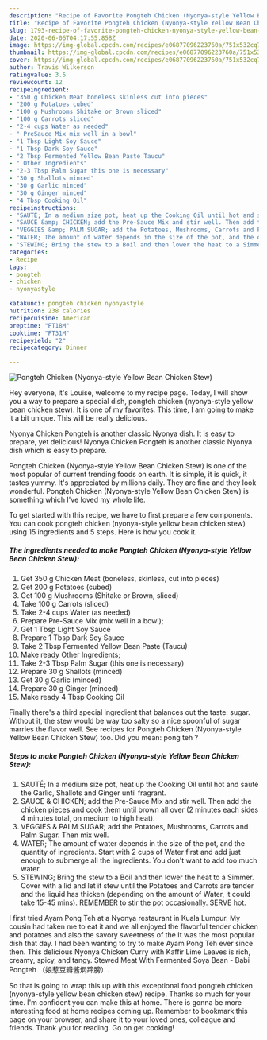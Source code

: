 ```yaml
---
description: "Recipe of Favorite Pongteh Chicken (Nyonya-style Yellow Bean Chicken Stew)"
title: "Recipe of Favorite Pongteh Chicken (Nyonya-style Yellow Bean Chicken Stew)"
slug: 1793-recipe-of-favorite-pongteh-chicken-nyonya-style-yellow-bean-chicken-stew
date: 2020-06-06T04:17:55.858Z
image: https://img-global.cpcdn.com/recipes/e06877096223760a/751x532cq70/pongteh-chicken-nyonya-style-yellow-bean-chicken-stew-recipe-main-photo.jpg
thumbnail: https://img-global.cpcdn.com/recipes/e06877096223760a/751x532cq70/pongteh-chicken-nyonya-style-yellow-bean-chicken-stew-recipe-main-photo.jpg
cover: https://img-global.cpcdn.com/recipes/e06877096223760a/751x532cq70/pongteh-chicken-nyonya-style-yellow-bean-chicken-stew-recipe-main-photo.jpg
author: Travis Wilkerson
ratingvalue: 3.5
reviewcount: 12
recipeingredient:
- "350 g Chicken Meat boneless skinless cut into pieces"
- "200 g Potatoes cubed"
- "100 g Mushrooms Shitake or Brown sliced"
- "100 g Carrots sliced"
- "2-4 cups Water as needed"
- " PreSauce Mix mix well in a bowl"
- "1 Tbsp Light Soy Sauce"
- "1 Tbsp Dark Soy Sauce"
- "2 Tbsp Fermented Yellow Bean Paste Taucu"
- " Other Ingredients"
- "2-3 Tbsp Palm Sugar this one is necessary"
- "30 g Shallots minced"
- "30 g Garlic minced"
- "30 g Ginger minced"
- "4 Tbsp Cooking Oil"
recipeinstructions:
- "SAUTÉ; In a medium size pot, heat up the Cooking Oil until hot and sauté the Garlic, Shallots and Ginger until fragrant."
- "SAUCE &amp; CHICKEN; add the Pre-Sauce Mix and stir well. Then add the chicken pieces and cook them until brown all over (2 minutes each sides 4 minutes total, on medium to high heat)."
- "VEGGIES &amp; PALM SUGAR; add the Potatoes, Mushrooms, Carrots and Palm Sugar. Then mix well."
- "WATER; The amount of water depends in the size of the pot, and the quantity of ingredients. Start with 2 cups of Water first and add just enough to submerge all the ingredients. You don&#39;t want to add too much water."
- "STEWING; Bring the stew to a Boil and then lower the heat to a Simmer. Cover with a lid and let it stew until the Potatoes and Carrots are tender and the liquid has thicken (depending on the amount of Water, it could take 15-45 mins). REMEMBER to stir the pot occasionally. SERVE hot."
categories:
- Recipe
tags:
- pongteh
- chicken
- nyonyastyle

katakunci: pongteh chicken nyonyastyle 
nutrition: 238 calories
recipecuisine: American
preptime: "PT18M"
cooktime: "PT31M"
recipeyield: "2"
recipecategory: Dinner

---
```



![Pongteh Chicken (Nyonya-style Yellow Bean Chicken Stew)](https://img-global.cpcdn.com/recipes/e06877096223760a/751x532cq70/pongteh-chicken-nyonya-style-yellow-bean-chicken-stew-recipe-main-photo.jpg)

Hey everyone, it's Louise, welcome to my recipe page. Today, I will show you a way to prepare a special dish, pongteh chicken (nyonya-style yellow bean chicken stew). It is one of my favorites. This time, I am going to make it a bit unique. This will be really delicious.

Nyonya Chicken Pongteh is another classic Nyonya dish. It is easy to prepare, yet delicious! Nyonya Chicken Pongteh is another classic Nyonya dish which is easy to prepare.

Pongteh Chicken (Nyonya-style Yellow Bean Chicken Stew) is one of the most popular of current trending foods on earth. It is simple, it is quick, it tastes yummy. It's appreciated by millions daily. They are fine and they look wonderful. Pongteh Chicken (Nyonya-style Yellow Bean Chicken Stew) is something which I've loved my whole life.


To get started with this recipe, we have to first prepare a few components. You can cook pongteh chicken (nyonya-style yellow bean chicken stew) using 15 ingredients and 5 steps. Here is how you cook it.

<!--inarticleads1-->

##### The ingredients needed to make Pongteh Chicken (Nyonya-style Yellow Bean Chicken Stew):

1. Get 350 g Chicken Meat (boneless, skinless, cut into pieces)
1. Get 200 g Potatoes (cubed)
1. Get 100 g Mushrooms (Shitake or Brown, sliced)
1. Take 100 g Carrots (sliced)
1. Take 2-4 cups Water (as needed)
1. Prepare  Pre-Sauce Mix (mix well in a bowl);
1. Get 1 Tbsp Light Soy Sauce
1. Prepare 1 Tbsp Dark Soy Sauce
1. Take 2 Tbsp Fermented Yellow Bean Paste (Taucu)
1. Make ready  Other Ingredients;
1. Take 2-3 Tbsp Palm Sugar (this one is necessary)
1. Prepare 30 g Shallots (minced)
1. Get 30 g Garlic (minced)
1. Prepare 30 g Ginger (minced)
1. Make ready 4 Tbsp Cooking Oil


Finally there&#39;s a third special ingredient that balances out the taste: sugar. Without it, the stew would be way too salty so a nice spoonful of sugar marries the flavor well. See recipes for Pongteh Chicken (Nyonya-style Yellow Bean Chicken Stew) too. Did you mean: pong teh ? 

<!--inarticleads2-->

##### Steps to make Pongteh Chicken (Nyonya-style Yellow Bean Chicken Stew):

1. SAUTÉ; In a medium size pot, heat up the Cooking Oil until hot and sauté the Garlic, Shallots and Ginger until fragrant.
1. SAUCE &amp; CHICKEN; add the Pre-Sauce Mix and stir well. Then add the chicken pieces and cook them until brown all over (2 minutes each sides 4 minutes total, on medium to high heat).
1. VEGGIES &amp; PALM SUGAR; add the Potatoes, Mushrooms, Carrots and Palm Sugar. Then mix well.
1. WATER; The amount of water depends in the size of the pot, and the quantity of ingredients. Start with 2 cups of Water first and add just enough to submerge all the ingredients. You don&#39;t want to add too much water.
1. STEWING; Bring the stew to a Boil and then lower the heat to a Simmer. Cover with a lid and let it stew until the Potatoes and Carrots are tender and the liquid has thicken (depending on the amount of Water, it could take 15-45 mins). REMEMBER to stir the pot occasionally. SERVE hot.


I first tried Ayam Pong Teh at a Nyonya restaurant in Kuala Lumpur. My cousin had taken me to eat it and we all enjoyed the flavorful tender chicken and potatoes and also the savory sweetness of the It was the most popular dish that day. I had been wanting to try to make Ayam Pong Teh ever since then. This delicious Nyonya Chicken Curry with Kaffir Lime Leaves is rich, creamy, spicy, and tangy. Stewed Meat With Fermented Soya Bean - Babi Pongteh （娘惹豆瓣酱燜蹄膀）. 

So that is going to wrap this up with this exceptional food pongteh chicken (nyonya-style yellow bean chicken stew) recipe. Thanks so much for your time. I'm confident you can make this at home. There is gonna be more interesting food at home recipes coming up. Remember to bookmark this page on your browser, and share it to your loved ones, colleague and friends. Thank you for reading. Go on get cooking!
